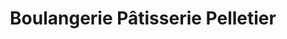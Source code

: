 ---
title: "Boulangerie Pâtisserie Pelletier"
url: /chateauvillain/boulangerie-patisserie-pelletier/
shop: boulangerie
---